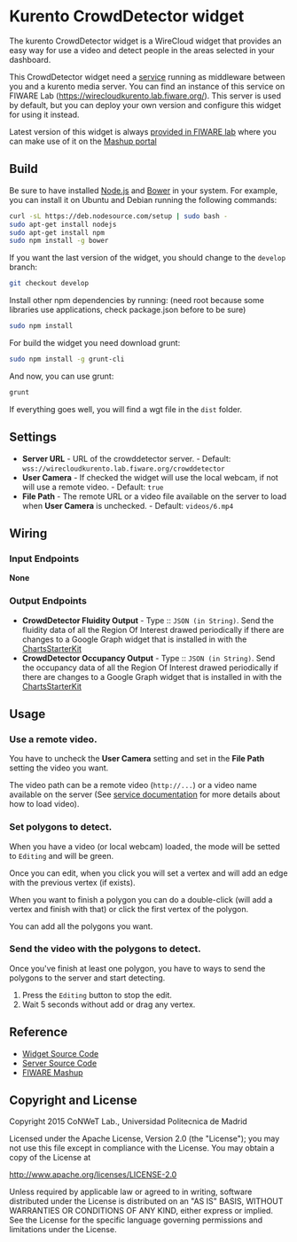 Kurento CrowdDetector widget
======================

The kurento CrowdDetector widget is a WireCloud widget that provides an easy way for use a video and detect people in the areas selected in your dashboard.

This CrowdDetector widget need a
[service](https://github.com/wirecloud-fiware/kurento-example-services-scala)
running as middleware between you and a kurento media server. You can find an
instance of this service on FIWARE Lab
(https://wirecloudkurento.lab.fiware.org/). This server is used by default, but
you can deploy your own version and configure this widget for using it instead.

Latest version of this widget is always [provided in FIWARE lab](https://store.lab.fiware.org/search/keyword/KurentoStarterKit) where you can make use of it on the [Mashup portal](https://mashup.lab.fiware.org/)

Build
-----

Be sure to have installed [Node.js](http://node.js) and [Bower](http://bower.io)
in your system. For example, you can install it on Ubuntu and Debian running the
following commands:

```bash
curl -sL https://deb.nodesource.com/setup | sudo bash -
sudo apt-get install nodejs
sudo apt-get install npm
sudo npm install -g bower
```

If you want the last version of the widget, you should change to the `develop` branch:

```bash
git checkout develop
```

Install other npm dependencies by running: (need root because some libraries use applications, check package.json before to be sure)

```bash
sudo npm install
```

For build the widget you need download grunt:

```bash
sudo npm install -g grunt-cli
```

And now, you can use grunt:

```bash
grunt
```

If everything goes well, you will find a wgt file in the `dist` folder.

## Settings

- **Server URL** - URL of the crowddetector server. - Default: `wss://wirecloudkurento.lab.fiware.org/crowddetector`
- **User Camera** - If checked the widget will use the local webcam, if not will use a remote video. - Default: `true`
- **File Path** - The remote URL or a video file available on the server to load when **User Camera** is unchecked. - Default: `videos/6.mp4`

## Wiring

### Input Endpoints

**None**

### Output Endpoints

- **CrowdDetector Fluidity Output** - Type :: `JSON (in String)`. Send the fluidity data of all the Region Of Interest drawed periodically if there are changes to a Google Graph widget that is installed in with the [ChartsStarterKit](https://store.lab.fiware.org/offering/CoNWeT/ChartsStarterKit/1.0)
- **CrowdDetector Occupancy Output** - Type :: `JSON (in String)`. Send the occupancy data of all the Region Of Interest drawed periodically if there are changes to a Google Graph widget that is installed in with the [ChartsStarterKit](https://store.lab.fiware.org/offering/CoNWeT/ChartsStarterKit/1.0)

## Usage

### Use a remote video.

You have to uncheck the **User Camera** setting and set in the **File Path** setting the video you want.

The video path can be a remote video (`http://...`) or a video name available on the server (See [service documentation](https://github.com/wirecloud-fiware/kurento-example-services-scala) for more details about how to load video).

### Set polygons to detect.

When you have a video (or local webcam) loaded, the mode will be setted to `Editing` and will be green.

Once you can edit, when you click you will set a vertex and will add an edge with the previous vertex (if exists).

When you want to finish a polygon you can do a double-click (will add a vertex and finish with that) or click the first vertex of the polygon.

You can add all the polygons you want.

### Send the video with the polygons to detect.

Once you've finish at least one polygon, you have to ways to send the polygons to the server and start detecting.

1. Press the `Editing` button to stop the edit.
2. Wait 5 seconds without add or drag any vertex.

## Reference

- [Widget Source Code](https://github.com/wirecloud-fiware/kurento-crowddetector-widget/tree/develop)
- [Server Source Code](https://github.com/wirecloud-fiware/kurento-example-services-scala)
- [FIWARE Mashup](https://mashup.lab.fiware.org/)

## Copyright and License

Copyright 2015 CoNWeT Lab., Universidad Politecnica de Madrid

Licensed under the Apache License, Version 2.0 (the "License");
you may not use this file except in compliance with the License.
You may obtain a copy of the License at

  http://www.apache.org/licenses/LICENSE-2.0

Unless required by applicable law or agreed to in writing, software
distributed under the License is distributed on an "AS IS" BASIS,
WITHOUT WARRANTIES OR CONDITIONS OF ANY KIND, either express or implied.
See the License for the specific language governing permissions and
limitations under the License.

